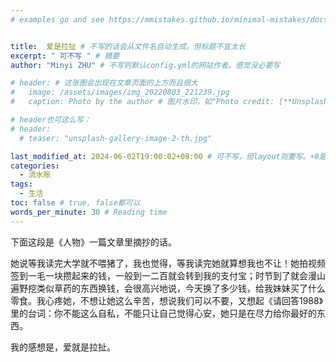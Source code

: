 ```yaml
---
# examples go and see https://mmistakes.github.io/minimal-mistakes/docs/quick-start-guide/


title:  爱是拉扯 # 不写的话会从文件名自动生成。但标题不宜太长
excerpt: " 可不写 " # 摘要
author: "Minyi ZHU" # 不写则默认config.yml的网站作者。感觉没必要写

# header: # 这张图会出现在文章页面的上方而且很大
#   image: /assets/images/img_20220803_221239.jpg
#   caption: Photo by the author # 图片水印，如"Photo credit: [**Unsplash**](https://unsplash.com)"

# header也可这么写：
# header:
  # teaser: "unsplash-gallery-image-2-th.jpg"

last_modified_at: 2024-06-02T19:00:02+08:00 # 可不写，但layout则要写。+8是东八区
categories: 
  - 流水账
tags:
  - 生活
toc: false # true, false都可以
words_per_minute: 30 # Reading time 
---
```

下面这段是《人物》一篇文章里摘抄的话。

她说等我读完大学就不喂猪了，我也觉得，等我读完她就算想我也不让！她拍视频签到一毛一块攒起来的钱，一般到一二百就会转到我的支付宝；时节到了就会漫山遍野挖类似草药的东西换钱，会很高兴地说，今天换了多少钱，给我妹妹买了什么零食。我心疼她，不想让她这么辛苦，想说我们可以不要，又想起《请回答1988》里的台词：你不能这么自私，不能只让自己觉得心安，她只是在尽力给你最好的东西。

我的感想是，爱就是拉扯。